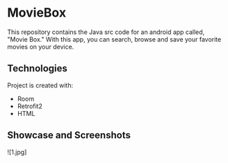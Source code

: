 # MovieBox
This repository contains the Java src code for an android app called, "Movie Box." With this app, you can search, browse and save your favorite movies on your device.

## Technologies
Project is created with:
* Room
* Retrofit2
* HTML

## Showcase and Screenshots
![1.jpg]
